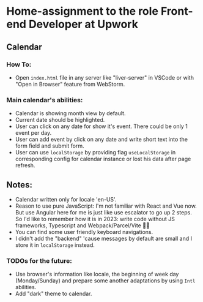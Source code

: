 
# Home-assignment to the role Front-end Developer at Upwork

## Calendar

### How To:
* Open `index.html` file in any server like "liver-server" in VSCode or with "Open in Browser" feature from WebStorm.

### Main calendar's abilities:
* Calendar is showing month view by default.
* Current date should be highlighted.
* User can click on any date for show it's event. There could be only 1 event per day.
* User can add event by click on any date and write short text into the form field and submit form.
* User can use `localStorage` by providing flag `useLocalStorage` in corresponding config for calendar instance or lost his data after page refresh.


## Notes:
* Calendar written only for locale 'en-US'.
* Reason to use pure JavaScript: I'm not familiar with React and Vue now. But use Angular here for me is just like use escalator to go up 2 steps. So I'd like to remember how it is in 2023: write code without JS frameworks, Typescript and Webpack/Parcel/Vite 🤷‍♂️
* You can find some user friendly keyboard navigations.
* I didn't add the "backend" 'cause messages by default are small and I store it in `localStorage` instead.


### TODOs for the future:
* Use browser's information like locale, the beginning of week day (Monday/Sunday) and prepare some another adaptations by using `Intl` abilities.
* Add "dark" theme to calendar.

[//]: # (* January 1st - Sunday. Which is "0" index in USA and "6" index in UA)
